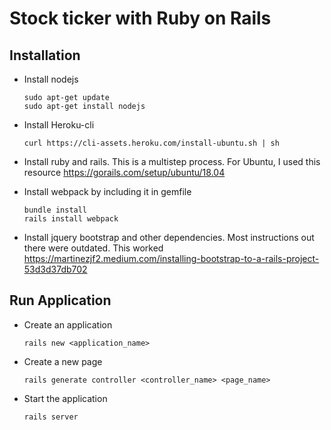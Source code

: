 # Stock ticker with Ruby on Rails

## Installation

- Install nodejs

    ```
    sudo apt-get update
    sudo apt-get install nodejs
    ```

- Install Heroku-cli

    ```
    curl https://cli-assets.heroku.com/install-ubuntu.sh | sh
    ```

- Install ruby and rails. This is a multistep process. For Ubuntu, I used this resource
https://gorails.com/setup/ubuntu/18.04

- Install webpack by including it in gemfile
    ``` 
    bundle install
    rails install webpack
    ```

- Install jquery bootstrap and other dependencies. Most instructions out there were outdated. This worked https://martinezjf2.medium.com/installing-bootstrap-to-a-rails-project-53d3d37db702
## Run Application

- Create an application

    ```
    rails new <application_name>
    ```

- Create a new page
    ```
    rails generate controller <controller_name> <page_name>
    ```

- Start the application

    ```
    rails server
    ```
